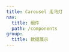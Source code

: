 ```yaml
---
title: Carousel 走马灯
nav:
  title: 组件
  path: /components
group:
  title: 数据展示
---
```


<code  src="./demo/Basic.tsx" />
